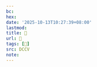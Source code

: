 ```yaml
---
bc:
hex:
date: '2025-10-13T10:27:39+08:00'
lastmod:
title: 􅔇
url: 􅔇
tags: [𩱦]
src: DCCV
note:
---
```

